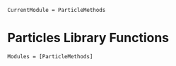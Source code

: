 ```@meta
CurrentModule = ParticleMethods
```

# Particles Library Functions

```@autodocs
Modules = [ParticleMethods]
```
